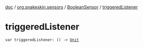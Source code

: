 [doc](../../index.md) / [org.snakeskin.sensors](../index.md) / [BooleanSensor](index.md) / [triggeredListener](./triggered-listener.md)

# triggeredListener

`var triggeredListener: () -> `[`Unit`](https://kotlinlang.org/api/latest/jvm/stdlib/kotlin/-unit/index.html)